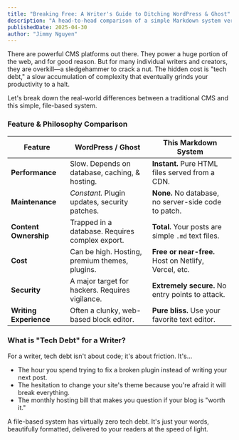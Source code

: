 ```yaml
---
title: "Breaking Free: A Writer's Guide to Ditching WordPress & Ghost"
description: "A head-to-head comparison of a simple Markdown system versus heavyweights like WordPress and Ghost. See why less is more when it comes to technical debt."
publishedDate: 2025-04-30
author: "Jimmy Nguyen"
---
```


There are powerful CMS platforms out there. They power a huge portion of the web, and for good reason. But for many individual writers and creators, they are overkill—a sledgehammer to crack a nut. The hidden cost is "tech debt," a slow accumulation of complexity that eventually grinds your productivity to a halt.

Let's break down the real-world differences between a traditional CMS and this simple, file-based system.

### Feature & Philosophy Comparison

| Feature             | WordPress / Ghost                                | This Markdown System                               |
| ------------------- | ------------------------------------------------ | -------------------------------------------------- |
| **Performance**     | Slow. Depends on database, caching, & hosting.   | **Instant.** Pure HTML files served from a CDN.    |
| **Maintenance**     | *Constant.* Plugin updates, security patches.    | **None.** No database, no server-side code to patch. |
| **Content Ownership** | Trapped in a database. Requires complex export.  | **Total.** Your posts are simple `.md` text files. |
| **Cost**            | Can be high. Hosting, premium themes, plugins.   | **Free or near-free.** Host on Netlify, Vercel, etc. |
| **Security**        | A major target for hackers. Requires vigilance.   | **Extremely secure.** No entry points to attack.    |
| **Writing Experience**| Often a clunky, web-based block editor.        | **Pure bliss.** Use your favorite text editor.       |

### What is "Tech Debt" for a Writer?

For a writer, tech debt isn't about code; it's about friction. It's...
- The hour you spend trying to fix a broken plugin instead of writing your next post.
- The hesitation to change your site's theme because you're afraid it will break everything.
- The monthly hosting bill that makes you question if your blog is "worth it."

A file-based system has virtually zero tech debt. It's just your words, beautifully formatted, delivered to your readers at the speed of light.
